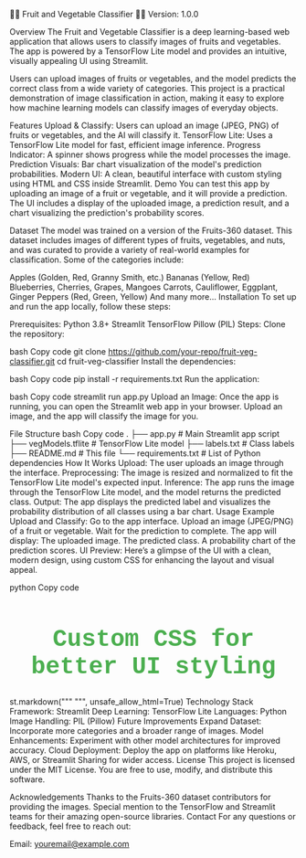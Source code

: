 🍎🍉 Fruit and Vegetable Classifier 🍇🥕
Version: 1.0.0

Overview
The Fruit and Vegetable Classifier is a deep learning-based web application that allows users to classify images of fruits and vegetables. The app is powered by a TensorFlow Lite model and provides an intuitive, visually appealing UI using Streamlit.

Users can upload images of fruits or vegetables, and the model predicts the correct class from a wide variety of categories. This project is a practical demonstration of image classification in action, making it easy to explore how machine learning models can classify images of everyday objects.

Features
Upload & Classify: Users can upload an image (JPEG, PNG) of fruits or vegetables, and the AI will classify it.
TensorFlow Lite: Uses a TensorFlow Lite model for fast, efficient image inference.
Progress Indicator: A spinner shows progress while the model processes the image.
Prediction Visuals: Bar chart visualization of the model's prediction probabilities.
Modern UI: A clean, beautiful interface with custom styling using HTML and CSS inside Streamlit.
Demo
You can test this app by uploading an image of a fruit or vegetable, and it will provide a prediction. The UI includes a display of the uploaded image, a prediction result, and a chart visualizing the prediction's probability scores.

Dataset
The model was trained on a version of the Fruits-360 dataset. This dataset includes images of different types of fruits, vegetables, and nuts, and was curated to provide a variety of real-world examples for classification. Some of the categories include:

Apples (Golden, Red, Granny Smith, etc.)
Bananas (Yellow, Red)
Blueberries, Cherries, Grapes, Mangoes
Carrots, Cauliflower, Eggplant, Ginger
Peppers (Red, Green, Yellow)
And many more...
Installation
To set up and run the app locally, follow these steps:

Prerequisites:
Python 3.8+
Streamlit
TensorFlow
Pillow (PIL)
Steps:
Clone the repository:

bash
Copy code
git clone https://github.com/your-repo/fruit-veg-classifier.git
cd fruit-veg-classifier
Install the dependencies:

bash
Copy code
pip install -r requirements.txt
Run the application:

bash
Copy code
streamlit run app.py
Upload an Image: Once the app is running, you can open the Streamlit web app in your browser. Upload an image, and the app will classify the image for you.

File Structure
bash
Copy code
.
├── app.py               # Main Streamlit app script
├── vegModels.tflite      # TensorFlow Lite model
├── labels.txt            # Class labels
├── README.md             # This file
└── requirements.txt      # List of Python dependencies
How It Works
Upload: The user uploads an image through the interface.
Preprocessing: The image is resized and normalized to fit the TensorFlow Lite model's expected input.
Inference: The app runs the image through the TensorFlow Lite model, and the model returns the predicted class.
Output: The app displays the predicted label and visualizes the probability distribution of all classes using a bar chart.
Usage Example
Upload and Classify:
Go to the app interface.
Upload an image (JPEG/PNG) of a fruit or vegetable.
Wait for the prediction to complete. The app will display:
The uploaded image.
The predicted class.
A probability chart of the prediction scores.
UI Preview:
Here’s a glimpse of the UI with a clean, modern design, using custom CSS for enhancing the layout and visual appeal.

python
Copy code
# Custom CSS for better UI styling
st.markdown("""
    <style>
        .main {
            background-color: #f4f4f4;
            padding: 20px;
            font-family: 'Arial', sans-serif;
        }
        h1 {
            color: #4CAF50;
            font-size: 3em;
            font-family: 'Courier New', monospace;
            text-align: center;
        }
        .image-upload {
            text-align: center;
        }
        .uploaded-image {
            text-align: center;
            border: 3px solid #4CAF50;
            padding: 10px;
            margin-top: 20px;
        }
        .result {
            font-size: 1.5em;
            font-weight: bold;
            color: #FF5733;
            text-align: center;
        }
    </style>
    """, unsafe_allow_html=True)
Technology Stack
Framework: Streamlit
Deep Learning: TensorFlow Lite
Languages: Python
Image Handling: PIL (Pillow)
Future Improvements
Expand Dataset: Incorporate more categories and a broader range of images.
Model Enhancements: Experiment with other model architectures for improved accuracy.
Cloud Deployment: Deploy the app on platforms like Heroku, AWS, or Streamlit Sharing for wider access.
License
This project is licensed under the MIT License. You are free to use, modify, and distribute this software.

Acknowledgements
Thanks to the Fruits-360 dataset contributors for providing the images.
Special mention to the TensorFlow and Streamlit teams for their amazing open-source libraries.
Contact
For any questions or feedback, feel free to reach out:

Email: youremail@example.com
